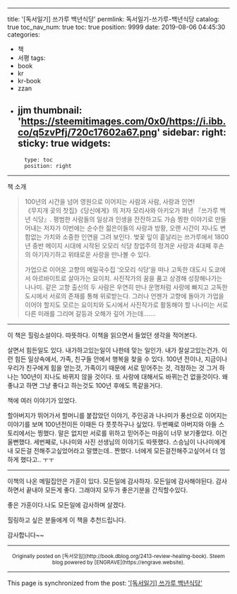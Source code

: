 
---
title: '[독서일기] 쓰가루 백년식당'
permlink: 독서일기-쓰가루-백년식당
catalog: true
toc_nav_num: true
toc: true
position: 9999
date: 2019-08-06 04:45:30
categories:
- 책
- 서평
tags:
- book
- kr
- kr-book
- zzan
- jjm
thumbnail: 'https://steemitimages.com/0x0/https://i.ibb.co/q5zvPfj/720c17602a67.png'
sidebar:
    right:
        sticky: true
widgets:
    -
        type: toc
        position: right
---


<p>책 소개</p>
<blockquote><p>100년의 시간을 넘어 영원으로 이어지는 사람과 사람, 사랑과 인연!<br />
《무지개 곶의 찻집》《당신에게》의 저자 모리사와 아키오가 펴낸 『쓰가루 백년 식당』. 평범한 사람들의 일상과 인생을 잔잔하고도 가슴 찡한 이야기로 만들어내는 저자가 이번에는 순수한 젊은이들의 사랑과 방황, 오랜 시간이 지나도 변함없는 가치와 소중한 인연을 그려 보인다. 벚꽃 잎이 흩날리는 쓰가루에서 1800년 중반 메이지 시대에 시작된 오모리 식당 창업주의 정겨운 사랑과 4대째 후손의 아기자기하고 위태로운 사랑을 만나볼 수 있다.</p>
<p>가업으로 이어온 고향의 메밀국수집 ‘오모리 식당’을 떠나 고독한 대도시 도쿄에서 아르바이트로 살아가는 요이치. 사진작가의 꿈을 품고 상경해 성장해나가는 나나미. 같은 고향 출신의 두 사람은 우연히 만나 운명처럼 사랑에 빠지고 고독한 도시에서 서로의 존재를 통해 위로받는다. 그러나 언젠가 고향에 돌아가 가업을 이어야 할지도 모르는 요이치와 도시에서 사진작가로 활동해야 할 나나미는 서로 다른 미래를 그리며 갈등과 오해가 깊어 가는데…….</p></blockquote>
<hr />

<p>이 책은 힐링소설이다. 따뜻하다. 이책을 읽으면서 들었던 생각을 적어본다.</p>
<p>살면서 힘든일도 있다. 내가하고있는일이 나한테 맞는 일인가. 내가 잘살고있는건가. 이런 힘든 일상속에서, 가족, 친구들 안에서 행복을 찾을 수 있다. 100년 전이나, 지금이나 우리가 친구에게 힘을 얻는것, 가족이기 때문에 서로 믿어주는 것, 걱정하는 것 그거 하나는 100년이 지나도 바뀌지 않을 것이다. 또 사랑에 대해서도 바뀌는건 없을것이다. 왜 좋냐고 하면 그냥 좋다고 하는것도 100년 후에도 똑같을거다.</p>
<p>책에 여러 이야기가 있었다.</p>
<p>할아버지가 뛰어가서 할머니를 붙잡았던 이야기, 주인공과 나나미가 풍선으로 이어지는 이야기를 보며 100년전이든 이때든 다 풋풋하구나 싶었다. 두번째로 아버지와 아들 스토리에서는 찡했다. 말은 없지만 서로를 위하고 믿어주는 마음이 너무 보기좋았다. 이건 울뻔했다. 세번째로, 나나미와 사진 선생님의 이야기도 따뜻했다. 스승님이 나나미에게 내 모든걸 전해주고싶었어라고 말헀는데.. 짠했다. 너에게 모든걸전해주고싶어서 더 엄하게 했다고.. ㅜㅜ</p>
<hr />
<p>이책의 나온 메밀집안은 가훈이 있다. 모든일에 감사하자. 모든일에 감사해야된다. 감사하면서 끝내야 모든게 좋다. 그래야지 모두가 좋은기분을 간직할수있다.</p>
<p>좋은 가훈이다.나도 모든일에 감사하며 살겠다.</p>
<p>힐링하고 싶은 분들에게 이 책을 추천드립니다.</p>
<p>감사합니다~~</p>


***
<center><sup>Originally posted on [독서모임](http://book.dblog.org/2413-review-healing-book). Steem blog powered by [ENGRAVE](https://engrave.website).</sup></center>

- - -

This page is synchronized from the post: ['[독서일기] 쓰가루 백년식당'](https://steempeak.com/@jacobyu/2413-review-healing-book)
